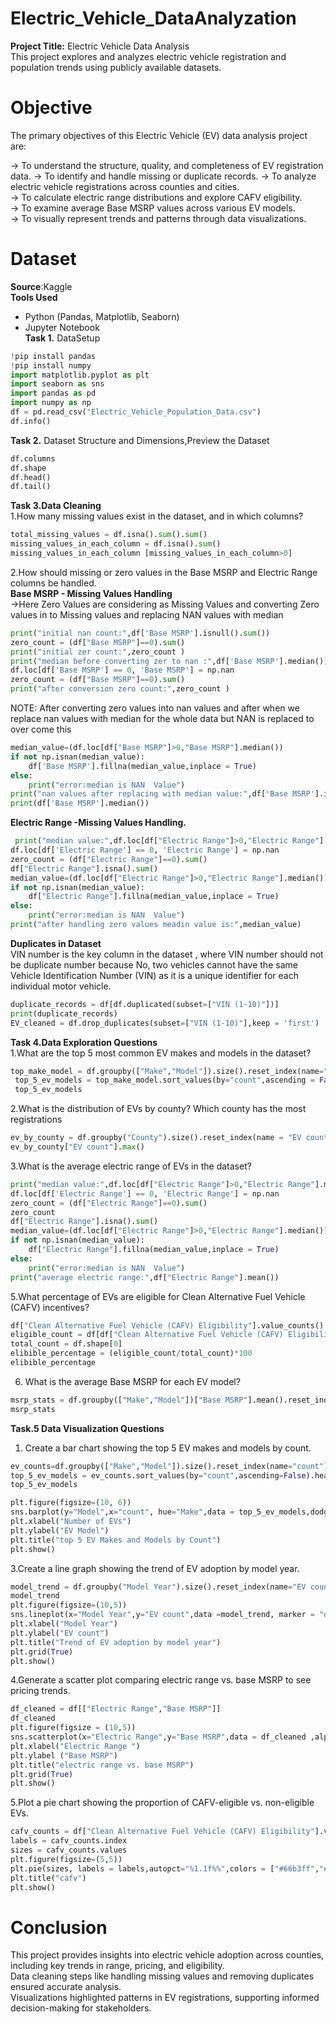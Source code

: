 # Electric_Vehicle_DataAnalyzation
**Project Title:** Electric Vehicle Data Analysis  
This project explores and analyzes electric vehicle registration and population trends using publicly available datasets.  
# Objective   
The primary objectives of this Electric Vehicle (EV) data analysis project are:  

-> To understand the structure, quality, and completeness of EV registration data. 
-> To identify and handle missing or duplicate records. 
-> To analyze electric vehicle registrations across counties and cities.  
-> To calculate electric range distributions and explore CAFV eligibility.  
-> To examine average Base MSRP values across various EV models.  
-> To visually represent trends and patterns through data visualizations.  
# Dataset  
**Source**:Kaggle  
**Tools Used**    
- Python (Pandas, Matplotlib, Seaborn)       
- Jupyter Notebook     
**Task 1.**  DataSetup    
```python  
!pip install pandas  
!pip install numpy 
import matplotlib.pyplot as plt 
import seaborn as sns  
import pandas as pd  
import numpy as np  
df = pd.read_csv("Electric_Vehicle_Population_Data.csv")  
df.info()  
```
**Task 2.** Dataset Structure and Dimensions,Preview the Dataset
 
```python  
df.columns    
df.shape    
df.head()  
df.tail()  
```
**Task 3.Data Cleaning**  
1.How many missing values exist in the dataset, and in which columns? 
```python
total_missing_values = df.isna().sum().sum()  
missing_values_in_each_column = df.isna().sum()  
missing_values_in_each_column [missing_values_in_each_column>0]  
```
2.How should missing or zero values in the Base MSRP and Electric Range columns be handled.  
 **Base MSRP - Missing Values Handling**  
->Here Zero Values are considering as Missing Values and converting Zero values in to Missing values and replacing NAN values with median  
```python
print("initial nan count:",df['Base MSRP'].isnull().sum())  
zero_count = (df["Base MSRP"]==0).sum()  
print("initial zer count:",zero_count )  
print("median before converting zer to nan :",df['Base MSRP'].median())  
df.loc[df['Base MSRP'] == 0, 'Base MSRP'] = np.nan  
zero_count = (df["Base MSRP"]==0).sum()  
print("after conversion zero count:",zero_count )  
```
NOTE: After converting zero values into nan values and after when we replace nan values with median for the whole data  but NAN is replaced
 to over come this  
```python
median_value=(df.loc[df["Base MSRP"]>0,"Base MSRP"].median())  
if not np.isnan(median_value):  
    df['Base MSRP'].fillna(median_value,inplace = True)  
else:  
    print("error:median is NAN  Value")  
print("nan values after replacing with median value:",df['Base MSRP'].isnull().sum())  
print(df['Base MSRP'].median())  
```
**Electric Range -Missing Values Handling.**  
```python  
 print("median value:",df.loc[df["Electric Range"]>0,"Electric Range"].median())  
df.loc[df['Electric Range'] == 0, 'Electric Range'] = np.nan  
zero_count = (df["Electric Range"]==0).sum()  
df["Electric Range"].isna().sum()  
median_value=(df.loc[df["Electric Range"]>0,"Electric Range"].median())  
if not np.isnan(median_value):  
    df["Electric Range"].fillna(median_value,inplace = True)  
else:  
    print("error:median is NAN  Value")
print("after handling zero values meadin value is:",median_value)  

 ```
 **Duplicates in Dataset**  
 VIN number is the key column in the dataset , where VIN number should not be duplicate number because No, two vehicles cannot have the same Vehicle Identification Number (VIN) as it is a unique identifier for each individual motor vehicle.  
 ```python  
duplicate_records = df[df.duplicated(subset=["VIN (1-10)"])]   
print(duplicate_records)  
EV_cleaned = df.drop_duplicates(subset=["VIN (1-10)"],keep = 'first')  
```
**Task 4.Data Exploration Questions**  
1.What are the top 5 most common EV makes and models in the dataset?  
```python  
top_make_model = df.groupby(["Make","Model"]).size().reset_index(name="count")   
 top_5_ev_models = top_make_model.sort_values(by="count",ascending = False).head(5)  
 top_5_ev_models  
```
2.What is the distribution of EVs by county? Which county has the most registrations  
```python  
ev_by_county = df.groupby("County").size().reset_index(name = "EV count")  
ev_by_county["EV count"].max()  
```
3.What is the average electric range of EVs in the dataset?  
```python  
print("median value:",df.loc[df["Electric Range"]>0,"Electric Range"].median())  
df.loc[df['Electric Range'] == 0, 'Electric Range'] = np.nan  
zero_count = (df["Electric Range"]==0).sum()  
zero_count  
df["Electric Range"].isna().sum()  
median_value=(df.loc[df["Electric Range"]>0,"Electric Range"].median())   
if not np.isnan(median_value):  
    df["Electric Range"].fillna(median_value,inplace = True)  
else:  
    print("error:median is NAN  Value")  
print("average electric range:",df["Electric Range"].mean())  
```
5.What percentage of EVs are eligible for Clean Alternative Fuel Vehicle (CAFV) incentives?  
```python
df["Clean Alternative Fuel Vehicle (CAFV) Eligibility"].value_counts()
eligible_count = df[df["Clean Alternative Fuel Vehicle (CAFV) Eligibility"]=="Clean Alternative Fuel Vehicle Eligible"].shape[0]  
total_count = df.shape[0]  
elibible_percentage = (eligible_count/total_count)*100  
elibible_percentage  
```
6. What is the average Base MSRP for each EV model?
 ```python
msrp_stats = df.groupby(["Make","Model"])["Base MSRP"].mean().reset_index()  
msrp_stats   
```
**Task.5 Data Visualization Questions**  
1. Create a bar chart showing the top 5 EV makes and models by count.
```python
ev_counts=df.groupby(["Make","Model"]).size().reset_index(name="count")
top_5_ev_models = ev_counts.sort_values(by="count",ascending=False).head(5)
top_5_ev_models

plt.figure(figsize=(10, 6))
sns.barplot(y="Model",x="count", hue="Make",data = top_5_ev_models,dodge=False)
plt.xlabel("Number of EVs")
plt.ylabel("EV Model")
plt.title("top 5 EV Makes and Models by Count")
plt.show()
```
3.Create a line graph showing the trend of EV adoption by model year.  
```python
model_trend = df.groupby("Model Year").size().reset_index(name="EV count")
model_trend
plt.figure(figsize=(10,5))
sns.lineplot(x="Model Year",y="EV count",data =model_trend, marker = "o" )
plt.xlabel("Model Year")
plt.ylabel("EV count")
plt.title("Trend of EV adoption by model year")
plt.grid(True)
plt.show()
```
4.Generate a scatter plot comparing electric range vs. base MSRP to see pricing trends.  
```python
df_cleaned = df[["Electric Range","Base MSRP"]]
df_cleaned
plt.figure(figsize = (10,5))
sns.scatterplot(x="Electric Range",y="Base MSRP",data = df_cleaned ,alpha = 0.7)
plt.xlabel("Electric Range ")
plt.ylabel ("Base MSRP")
plt.title("electric range vs. base MSRP")
plt.grid(True)
plt.show()
```
5.Plot a pie chart showing the proportion of CAFV-eligible vs. non-eligible EVs.  
```python
cafv_counts = df["Clean Alternative Fuel Vehicle (CAFV) Eligibility"].value_counts()  
labels = cafv_counts.index  
sizes = cafv_counts.values  
plt.figure(figsize=(5,5))  
plt.pie(sizes, labels = labels,autopct="%1.1f%%",colors = ["#66b3ff","#ff9999"], startangle = 140, wedgeprops={"edgecolor":"black"})  
plt.title("cafv")  
plt.show()  
```
# Conclusion
This project provides insights into electric vehicle adoption across counties, including key trends in range, pricing, and eligibility.  
Data cleaning steps like handling missing values and removing duplicates ensured accurate analysis.  
Visualizations highlighted patterns in EV registrations, supporting informed decision-making for stakeholders.  


